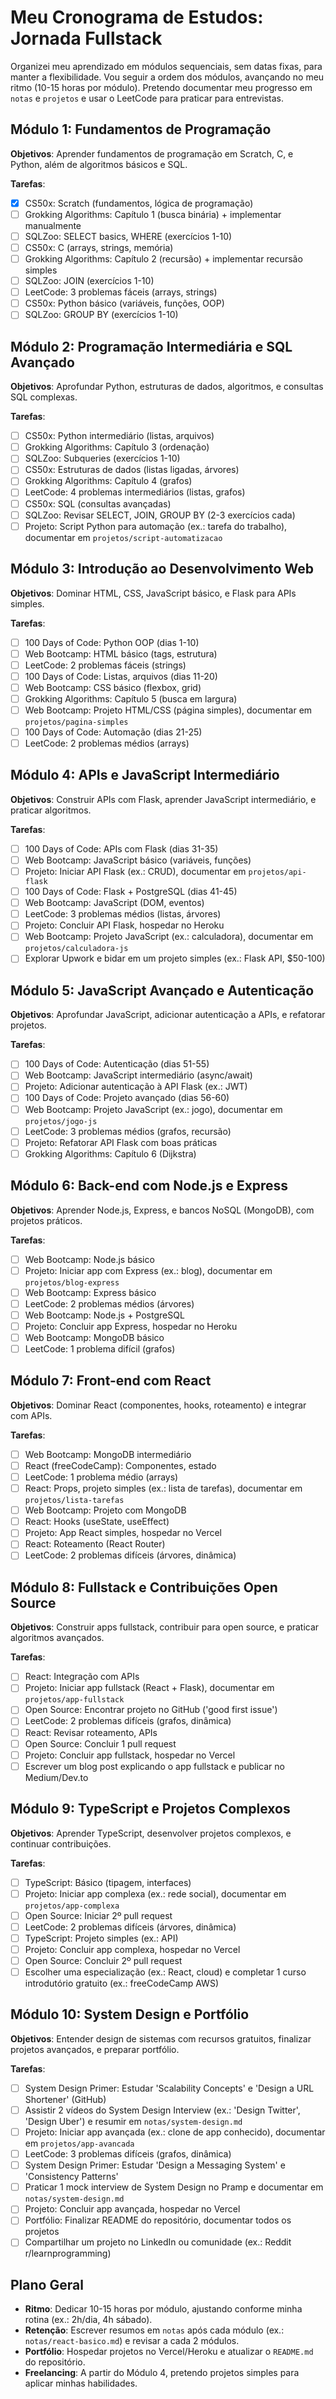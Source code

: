 # Meu Cronograma de Estudos: Jornada Fullstack

Organizei meu aprendizado em módulos sequenciais, sem datas fixas, para manter a flexibilidade. Vou seguir a ordem dos módulos, avançando no meu ritmo (10-15 horas por módulo). Pretendo documentar meu progresso em `notas` e `projetos` e usar o LeetCode para praticar para entrevistas.

## Módulo 1: Fundamentos de Programação

**Objetivos**: Aprender fundamentos de programação em Scratch, C, e Python, além de algoritmos básicos e SQL.

**Tarefas**:
- [x] CS50x: Scratch (fundamentos, lógica de programação)
- [ ] Grokking Algorithms: Capítulo 1 (busca binária) + implementar manualmente
- [ ] SQLZoo: SELECT basics, WHERE (exercícios 1-10)
- [ ] CS50x: C (arrays, strings, memória)
- [ ] Grokking Algorithms: Capítulo 2 (recursão) + implementar recursão simples
- [ ] SQLZoo: JOIN (exercícios 1-10)
- [ ] LeetCode: 3 problemas fáceis (arrays, strings)
- [ ] CS50x: Python básico (variáveis, funções, OOP)
- [ ] SQLZoo: GROUP BY (exercícios 1-10)

## Módulo 2: Programação Intermediária e SQL Avançado

**Objetivos**: Aprofundar Python, estruturas de dados, algoritmos, e consultas SQL complexas.

**Tarefas**:
- [ ] CS50x: Python intermediário (listas, arquivos)
- [ ] Grokking Algorithms: Capítulo 3 (ordenação)
- [ ] SQLZoo: Subqueries (exercícios 1-10)
- [ ] CS50x: Estruturas de dados (listas ligadas, árvores)
- [ ] Grokking Algorithms: Capítulo 4 (grafos)
- [ ] LeetCode: 4 problemas intermediários (listas, grafos)
- [ ] CS50x: SQL (consultas avançadas)
- [ ] SQLZoo: Revisar SELECT, JOIN, GROUP BY (2-3 exercícios cada)
- [ ] Projeto: Script Python para automação (ex.: tarefa do trabalho), documentar em `projetos/script-automatizacao`

## Módulo 3: Introdução ao Desenvolvimento Web

**Objetivos**: Dominar HTML, CSS, JavaScript básico, e Flask para APIs simples.

**Tarefas**:
- [ ] 100 Days of Code: Python OOP (dias 1-10)
- [ ] Web Bootcamp: HTML básico (tags, estrutura)
- [ ] LeetCode: 2 problemas fáceis (strings)
- [ ] 100 Days of Code: Listas, arquivos (dias 11-20)
- [ ] Web Bootcamp: CSS básico (flexbox, grid)
- [ ] Grokking Algorithms: Capítulo 5 (busca em largura)
- [ ] Web Bootcamp: Projeto HTML/CSS (página simples), documentar em `projetos/pagina-simples`
- [ ] 100 Days of Code: Automação (dias 21-25)
- [ ] LeetCode: 2 problemas médios (arrays)

## Módulo 4: APIs e JavaScript Intermediário

**Objetivos**: Construir APIs com Flask, aprender JavaScript intermediário, e praticar algoritmos.

**Tarefas**:
- [ ] 100 Days of Code: APIs com Flask (dias 31-35)
- [ ] Web Bootcamp: JavaScript básico (variáveis, funções)
- [ ] Projeto: Iniciar API Flask (ex.: CRUD), documentar em `projetos/api-flask`
- [ ] 100 Days of Code: Flask + PostgreSQL (dias 41-45)
- [ ] Web Bootcamp: JavaScript (DOM, eventos)
- [ ] LeetCode: 3 problemas médios (listas, árvores)
- [ ] Projeto: Concluir API Flask, hospedar no Heroku
- [ ] Web Bootcamp: Projeto JavaScript (ex.: calculadora), documentar em `projetos/calculadora-js`
- [ ] Explorar Upwork e bidar em um projeto simples (ex.: Flask API, $50-100)

## Módulo 5: JavaScript Avançado e Autenticação

**Objetivos**: Aprofundar JavaScript, adicionar autenticação a APIs, e refatorar projetos.

**Tarefas**:
- [ ] 100 Days of Code: Autenticação (dias 51-55)
- [ ] Web Bootcamp: JavaScript intermediário (async/await)
- [ ] Projeto: Adicionar autenticação à API Flask (ex.: JWT)
- [ ] 100 Days of Code: Projeto avançado (dias 56-60)
- [ ] Web Bootcamp: Projeto JavaScript (ex.: jogo), documentar em `projetos/jogo-js`
- [ ] LeetCode: 3 problemas médios (grafos, recursão)
- [ ] Projeto: Refatorar API Flask com boas práticas
- [ ] Grokking Algorithms: Capítulo 6 (Dijkstra)

## Módulo 6: Back-end com Node.js e Express

**Objetivos**: Aprender Node.js, Express, e bancos NoSQL (MongoDB), com projetos práticos.

**Tarefas**:
- [ ] Web Bootcamp: Node.js básico
- [ ] Projeto: Iniciar app com Express (ex.: blog), documentar em `projetos/blog-express`
- [ ] Web Bootcamp: Express básico
- [ ] LeetCode: 2 problemas médios (árvores)
- [ ] Web Bootcamp: Node.js + PostgreSQL
- [ ] Projeto: Concluir app Express, hospedar no Heroku
- [ ] Web Bootcamp: MongoDB básico
- [ ] LeetCode: 1 problema difícil (grafos)

## Módulo 7: Front-end com React

**Objetivos**: Dominar React (componentes, hooks, roteamento) e integrar com APIs.

**Tarefas**:
- [ ] Web Bootcamp: MongoDB intermediário
- [ ] React (freeCodeCamp): Componentes, estado
- [ ] LeetCode: 1 problema médio (arrays)
- [ ] React: Props, projeto simples (ex.: lista de tarefas), documentar em `projetos/lista-tarefas`
- [ ] Web Bootcamp: Projeto com MongoDB
- [ ] React: Hooks (useState, useEffect)
- [ ] Projeto: App React simples, hospedar no Vercel
- [ ] React: Roteamento (React Router)
- [ ] LeetCode: 2 problemas difíceis (árvores, dinâmica)

## Módulo 8: Fullstack e Contribuições Open Source

**Objetivos**: Construir apps fullstack, contribuir para open source, e praticar algoritmos avançados.

**Tarefas**:
- [ ] React: Integração com APIs
- [ ] Projeto: Iniciar app fullstack (React + Flask), documentar em `projetos/app-fullstack`
- [ ] Open Source: Encontrar projeto no GitHub ('good first issue')
- [ ] LeetCode: 2 problemas difíceis (grafos, dinâmica)
- [ ] React: Revisar roteamento, APIs
- [ ] Open Source: Concluir 1 pull request
- [ ] Projeto: Concluir app fullstack, hospedar no Vercel
- [ ] Escrever um blog post explicando o app fullstack e publicar no Medium/Dev.to

## Módulo 9: TypeScript e Projetos Complexos

**Objetivos**: Aprender TypeScript, desenvolver projetos complexos, e continuar contribuições.

**Tarefas**:
- [ ] TypeScript: Básico (tipagem, interfaces)
- [ ] Projeto: Iniciar app complexa (ex.: rede social), documentar em `projetos/app-complexa`
- [ ] Open Source: Iniciar 2º pull request
- [ ] LeetCode: 2 problemas difíceis (árvores, dinâmica)
- [ ] TypeScript: Projeto simples (ex.: API)
- [ ] Projeto: Concluir app complexa, hospedar no Vercel
- [ ] Open Source: Concluir 2º pull request
- [ ] Escolher uma especialização (ex.: React, cloud) e completar 1 curso introdutório gratuito (ex.: freeCodeCamp AWS)

## Módulo 10: System Design e Portfólio

**Objetivos**: Entender design de sistemas com recursos gratuitos, finalizar projetos avançados, e preparar portfólio.

**Tarefas**:
- [ ] System Design Primer: Estudar 'Scalability Concepts' e 'Design a URL Shortener' (GitHub)
- [ ] Assistir 2 vídeos do System Design Interview (ex.: 'Design Twitter', 'Design Uber') e resumir em `notas/system-design.md`
- [ ] Projeto: Iniciar app avançada (ex.: clone de app conhecido), documentar em `projetos/app-avancada`
- [ ] LeetCode: 3 problemas difíceis (grafos, dinâmica)
- [ ] System Design Primer: Estudar 'Design a Messaging System' e 'Consistency Patterns'
- [ ] Praticar 1 mock interview de System Design no Pramp e documentar em `notas/system-design.md`
- [ ] Projeto: Concluir app avançada, hospedar no Vercel
- [ ] Portfólio: Finalizar README do repositório, documentar todos os projetos
- [ ] Compartilhar um projeto no LinkedIn ou comunidade (ex.: Reddit r/learnprogramming)

## Plano Geral

- **Ritmo**: Dedicar 10-15 horas por módulo, ajustando conforme minha rotina (ex.: 2h/dia, 4h sábado).
- **Retenção**: Escrever resumos em `notas` após cada módulo (ex.: `notas/react-basico.md`) e revisar a cada 2 módulos.
- **Portfólio**: Hospedar projetos no Vercel/Heroku e atualizar o `README.md` do repositório.
- **Freelancing**: A partir do Módulo 4, pretendo projetos simples para aplicar minhas habilidades.


